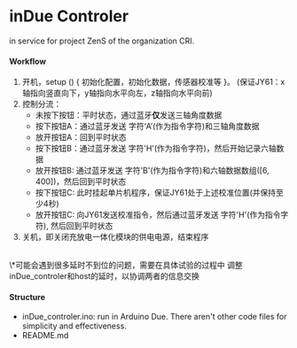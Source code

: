 # inDue Controler
in service for project ZenS of the organization CRI.


#### Workflow
1. 开机，setup () { 初始化配置，初始化数据，传感器校准等 }。  (保证JY61：x轴指向竖直向下，y轴指向水平向左，z轴指向水平向前)
2. 控制分流：
    - 未按下按钮：平时状态，通过蓝牙**仅**发送三轴角度数据
    -  按下按钮A：通过蓝牙发送 字符‘A’(作为指令字符)和三轴角度数据
    -  放开按钮A：回到平时状态
    - 按下按钮B：通过蓝牙发送 字符'H'(作为指令字符)，然后开始记录六轴数据
    - 放开按钮B: 通过蓝牙发送 字符'B'(作为指令字符)和六轴数据数组(\[6, 400\])，然后回到平时状态
    - 按下按钮C: 此时挂起单片机程序，保证JY61处于上述校准位置(并保持至少4秒)
    - 放开按钮C: 向JY61发送校准指令，然后通过蓝牙发送 字符'H'(作为指令字符), 然后回到平时状态
3. 关机，即关闭充放电一体化模块的供电电源，结束程序

<br>
\*可能会遇到很多延时不到位的问题，需要在具体试验的过程中
调整inDue_controler和host的延时，以协调两者的信息交换 

#### Structure
- inDue_controler.ino: run in Arduino Due. There aren't other code files for simplicity and effectiveness.
- README.md